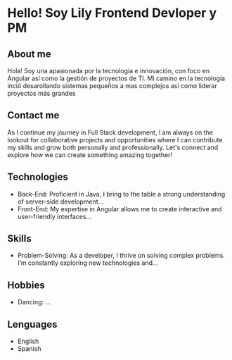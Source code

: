 # Hello! Soy Lily Frontend Devloper y PM

## About me
Hola! Soy una apasionada por la tecnologia e innovación, con foco en Angular así como la gestión de proyectos de TI. Mi camino en la tecnología inció desarollando sistemas pequeños a mas complejos asi como liderar proyectos más grandes

## Contact me
As I continue my journey in Full Stack development, I am always on the lookout for collaborative projects and opportunities where I can contribute my skills and grow both personally and professionally. Let's connect and explore how we can create something amazing together!

## Technologies
- Back-End: Proficient in Java, I bring to the table a strong understanding of server-side development...
- Front-End: My expertise in Angular allows me to create interactive and user-friendly interfaces...

## Skills
- Problem-Solving: As a developer, I thrive on solving complex problems. I’m constantly exploring new technologies and...

## Hobbies
- Dancing: ...

## Lenguages
- English
- Spanish

